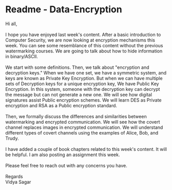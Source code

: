 # Readme - Data-Encryption

Hi all, </br>
</br>
I hope you have enjoyed last week's content. After a basic introduction to Computer Security, we are now looking at encryption mechanisms this week. You can see some resemblance of this content without the previous watermarking courses. We are going to talk about how to hide information in binary/ASCII. </br>
</br>
We start with some definitions. Then, we talk about "encryption and decryption keys." When we have one set, we have a symmetric system, and keys are known as Private Key Encryption. But when we can have multiple sets of Decryption keys for a unique encryption key, We have Public Key Encryption. In this system, someone with the decryption key can decrypt the message but can not generate a new one. We will see how digital signatures assist Public encryption schemes. We will learn DES as Private encryption and RSA as a Public encryption standard. </br>
</br>
Then, we formally discuss the differences and similarities between watermarking and encrypted communication. We will see how the covert channel replaces images in encrypted communication. We will understand different types of covert channels using the examples of Alice, Bob, and Trudy. </br>
</br>
I have added a couple of book chapters related to this week's content. It will be helpful. I am also posting an assignment this week. </br>
</br>
Please feel free to reach out with any concerns you have. </br>
</br>
Regards </br>
Vidya Sagar
